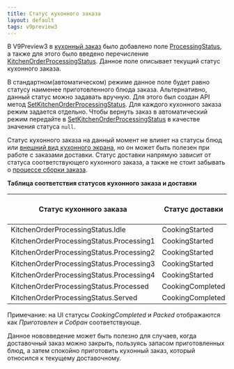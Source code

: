 ```yaml
---
title: Статус кухонного заказа
layout: default
tags: v9preview3
---
```


В V9Preview3 в [кухонный заказ](https://iiko.github.io/front.api.sdk/v9/html/T_Resto_Front_Api_Data_Kitchen_IKitchenOrder.htm) было добавлено поле [ProcessingStatus](https://iiko.github.io/front.api.sdk/v9/html/P_Resto_Front_Api_Data_Kitchen_IKitchenOrder_ProcessingStatus.htm), а также для этого было введено перечисление [KitchenOrderProcessingStatus](https://iiko.github.io/front.api.sdk/v9/html/T_Resto_Front_Api_Data_Kitchen_KitchenOrderProcessingStatus.htm). Данное поле описывает текущий статус кухонного заказа.

В стандартном(автоматическом) режиме данное поле будет равно статусу наименее приготовленного блюда заказа. Альтернативно, данный статус можно задавать вручную. Для этого был создан API метод [SetKitchenOrderProcessingStatus](https://iiko.github.io/front.api.sdk/v9/html/M_Resto_Front_Api_IOperationService_SetKitchenOrderProcessingStatus.htm). Для каждого кухонного заказа режим задается отдельно. Чтобы вернуть заказ в автоматический режим передайте в [SetKitchenOrderProcessingStatus](https://iiko.github.io/front.api.sdk/v9/html/M_Resto_Front_Api_IOperationService_SetKitchenOrderProcessingStatus.htm) в качестве значения статуса `null`.

Статус кухонного заказа на данный момент не влияет на статусы блюд или [внешний вид кухонного экрана](https://ru.iiko.help/articles/#!iikofront-8-9/topic-33), но он может быть полезен при работе с заказами доставки. Статус доставки напрямую зависит от статуса соответствующего кухонного заказа, а также не стоит забывать о [процессе сборки заказа](https://ru.iiko.help/articles/iikofront-8-9/iikosouschef1/a/h2_204041478).

**Таблица соответствия статусов кухонного заказа и доставки**

| Статус кухонного заказа | Статус доставки | Статус доставки при включенной сборке|
| ----------- | ----------- | ----------- |
| KitchenOrderProcessingStatus.Idle | CookingStarted | CookingStarted |
| KitchenOrderProcessingStatus.Processing1 | CookingStarted |  CookingStarted |
| KitchenOrderProcessingStatus.Processing2 | CookingStarted |  CookingStarted |
| KitchenOrderProcessingStatus.Processing3 | CookingStarted |  CookingStarted |
| KitchenOrderProcessingStatus.Processing4 | CookingStarted |  CookingCompleted | 
| KitchenOrderProcessingStatus.Processed | CookingCompleted |  Packed |
| KitchenOrderProcessingStatus.Served | CookingCompleted | Packed |


Примечание: на UI статусы *CookingCompleted* и *Packed* отображаются как *Приготовлен* и *Собран* соответствующе.

Данное нововведение может быть полезно для случаев, когда доставочный заказ можно закрыть, пользуясь запасом приготовленных блюд, а затем спокойно приготовить кухонный заказ, который относился к текущему доставочному.

